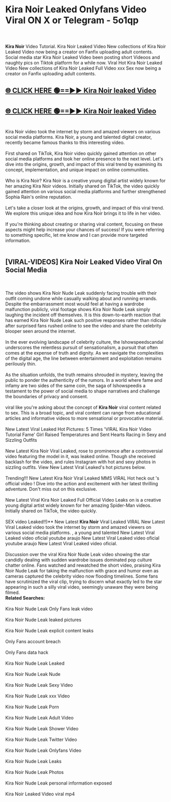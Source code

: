 <h1> Kira Noir Leaked Onlyfans Video Viral ON X or Telegram - 5o1qp </h1>

# 
<br>
<strong>Kira Noir</strong> Video Tutorial. Kira Noir Leaked Video New collections of  Kira Noir Leaked Video now being a creator on Fanfix uploading adult contents. Social media star Kira Noir Leaked Video been posting short Videoos and naughty pics on Tiktok platform for a while now. Viral Hot Kira Noir Leaked Video New collections of Kira Noir Leaked Full Video xxx Sex now being a creator on Fanfix uploading adult contents.
<br>

## [🌐 CLICK HERE 🟢==►► Kira Noir leaked Video ](https://onlyclips.site?title=Kira_Noir&ref=git)


## [🌐 CLICK HERE 🟢==►► Kira Noir leaked Video ](https://onlyclips.site?title=Kira_Noir&ref=git)

<br>
Kira Noir video took the internet by storm and amazed viewers on various social media platforms. Kira Noir, a young and talented digital creator, recently became famous thanks to this interesting video.
<br><br>
First shared on TikTok, Kira Noir video quickly gained attention on other social media platforms and took her online presence to the next level. Let's dive into the origins, growth, and impact of this viral trend by examining its concept, implementation, and unique impact on online communities.
<br><br>
Who is Kira Noir? Kira Noir is a creative young digital artist widely known for her amazing Kira Noir videos. Initially shared on TikTok, the video quickly gained attention on various social media platforms and further strengthened Sophia Rain's online reputation.
<br><br>
Let's take a closer look at the origins, growth, and impact of this viral trend. We explore this unique idea and how Kira Noir brings it to life in her video.
<br><br>
If you're thinking about creating or sharing viral content, focusing on these aspects might help increase your chances of success! If you were referring to something specific, let me know and I can provide more targeted information.
<br><br>
<h2>[VIRAL-VIDEOS] Kira Noir Leaked Video Viral On Social Media</h2>
<br><br>
The video shows Kira Noir Nude Leak suddenly facing trouble with their outfit coming undone while casually walking about and running errands. Despite the embarrassment most would feel at having a wardrobe malfunction publicly, viral footage shows Kira Noir Nude Leak simply laughing the incident off themselves. It is this down-to-earth reaction that has earned Kira Noir Nude Leak such positive responses rather than ridicule after surprised fans rushed online to see the video and share the celebrity blooper seen around the internet.
<br><br>
In the ever evolving landscape of celebrity culture, the Ishowspeedscandal underscores the relentless pursuit of sensationalism, a pursuit that often comes at the expense of truth and dignity. As we navigate the complexities of the digital age, the line between entertainment and exploitation remains perilously thin.
<br><br>
As the situation unfolds, the truth remains shrouded in mystery, leaving the public to ponder the authenticity of the rumors. In a world where fame and infamy are two sides of the same coin, the saga of Ishowspeedis a testament to the power of social media to shape narratives and challenge the boundaries of privacy and consent.
<br><br>
viral like you're asking about the concept of <strong>Kira Noir</strong> viral content related to sex. This is a broad topic, and viral content can range from educational articles and informative videos to more sensational or provocative material.
<br><br>
New Latest Viral Leaked Hot Pictures: 5 Times 'VIRAL Kira Noir Video Tutorial Fame' Girl Raised Temperatures and Sent Hearts Racing in Sexy and Sizzling Outfits
<br><br>
New Latest Kira Noir Viral Leaked, rose to prominence after a controversial video featuring the model in it, was leaked online. Though she received backlash for the video, and rules Instagram with hot and sexy photos in sizzling outfits. View New Latest Viral Leaked's hot pictures below.
<br><br>
Trending!!! New Latest Kira Noir Viral Leaked MMS VIRAL Hot heck out 's official video ! Dive into the action and excitement with her latest thrilling adventure. Don't miss out on this exclusive.
<br><br>
New Latest Viral Kira Noir Leaked Full Official Video Leaks on  is a creative young digital artist widely known for her amazing Spider-Man videos. Initially shared on TikTok, the video quickly.
<br><br>
SEX video Leaked!!)** New Latest <strong>Kira Noir</strong> Viral Leaked VIRAL New Latest Viral Leaked video took the internet by storm and amazed viewers on various social media platforms. , a young and talented New Latest Viral Leaked video oficial youtube araujo New Latest Viral Leaked video oficial youtube araujo New Latest Viral Leaked video oficial.
<br><br>
Discussion over the viral Kira Noir Nude Leak video showing the star candidly dealing with sudden wardrobe issues dominated pop culture chatter online. Fans watched and rewatched the short video, praising Kira Noir Nude Leak for taking the malfunction with grace and humor even as cameras captured the celebrity video now flooding timelines. Some fans have scrutinized the viral clip, trying to discern what exactly led to the star appearing in such a silly viral video, seemingly unaware they were being filmed.
<br>
<strong>Related Searches:</strong>
<br><br>
Kira Noir Nude Leak Only Fans leak video
<br><br>
Kira Noir Nude Leak leaked pictures
<br><br>
Kira Noir Nude Leak explicit content leaks
<br><br>
Only Fans account breach
<br><br>
Only Fans data hack
<br><br>
Kira Noir Nude Leak Leaked
<br><br>
Kira Noir Nude Leak Nude
<br><br>
Kira Noir Nude Leak Sexy Video
<br><br>
Kira Noir Nude Leak xxx Video
<br><br>
Kira Noir Nude Leak Porn
<br><br>
Kira Noir Nude Leak Adult Video
<br><br>
Kira Noir Nude Leak Shower Video
<br><br>
Kira Noir Nude Leak Twitter Video
<br><br>
Kira Noir Nude Leak Onlyfans Video
<br><br>
Kira Noir Nude Leak Leaks
<br><br>
Kira Noir Nude Leak Photos
<br><br>
Kira Noir Nude Leak personal information exposed
<br><br>
Kira Noir Leaked Video viral mp4